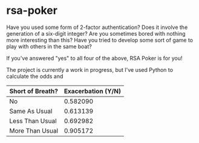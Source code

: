 # rsa-poker
Have you used some form of 2-factor authentication?  Does it involve the generation of a six-digit integer? Are you sometimes bored with nothing more interesting than this?  Have you tried to develop some sort of game to play with others in the same boat?

If you've answered "yes" to all four of the above, RSA Poker is for you!  

The project is currently a work in progress, but I've used Python to calculate the odds and 

| Short of Breath? | Exacerbation (Y/N) |
|---|---|
| No               | 0.582090           |
| Same As Usual    | 0.613139           |
| Less Than Usual  | 0.692982           |
| More Than Usual  | 0.905172           |
<!--stackedit_data:
eyJoaXN0b3J5IjpbLTE1NzczMDU4NDUsLTI1MzkyMTA0NSwtMT
YzMTc1MjI4NSwtMTg3MTIwMDQ0NiwxMjA2ODI4MjY1XX0=
-->